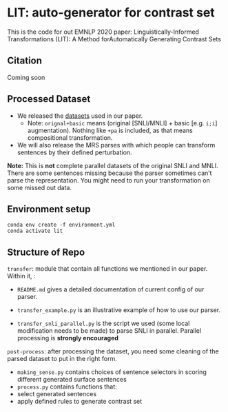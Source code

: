 # LIT: auto-generator for contrast set

This is the code for out EMNLP 2020 paper: Linguistically-Informed Transformations (LIT): A Method forAutomatically Generating Contrast Sets



## Citation

Coming soon

## Processed Dataset

* We released the [datasets](https://drive.google.com/drive/folders/1qkqOg1Lk9VcaI5l-l1d6RHE_CBCTXl-A?usp=sharing) used in our paper.
  * Note: `orignal+basic` means (original [SNLI/MNLI] + basic [e.g. `i;i`] augmentation). Nothing like `+pa` is included, as that means compositional transformation.
* We will also release the MRS parses with which people can transform sentences by their defined perturbation.

**Note:** This is **not** complete parallel datasets of the original SNLI and MNLI. There are some sentences missing because the parser sometimes can’t parse the representation. You might need to run your transformation on some missed out data.



## Environment setup

```
conda env create -f environment.yml
conda activate lit
```



## Structure of Repo

`transfer`: module that contain all functions we mentioned in our paper. Within it, :

* `README.md` gives a detailed documentation of current config of our parser.

* `transfer_example.py` is an illustrative example of how to use our parser.
* `transfer_snli_parallel.py` is the script we used (some local modification needs to be made) to parse SNLI in parallel. Parallel processing is **strongly encouraged**

`post-process`: after processing the dataset, you need some cleaning of the parsed dataset to put in the right form.

* `making_sense.py` contains choices of sentence selectors in scoring different generated surface sentences
*  `process.py` contains functions that:
  * select generated sentences
  * apply defined rules to generate contrast set

